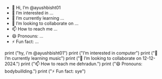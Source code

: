 - 👋 Hi, I’m @ayushbisht01
- 👀 I’m interested in ...
- 🌱 I’m currently learning ...
- 💞️ I’m looking to collaborate on ...
- 📫 How to reach me ...
- 😄 Pronouns: ...
- ⚡ Fun fact: ...

<!---
ayushbisht01/ayushbisht01 is a ✨ special ✨ repository because its `README.md` (this file) appears on your GitHub profile.
You can click the Preview link to take a look at your changes.
--->
print ("hy, i'm @ayushbisht01")
print ("I’m interested in computer")
print ("🌱 I’m currently learning music")
print ("💞️ I’m looking to collaborate on 12-12-2024.")
print ("📫 How to reach me dehradun.")
print ("😄 Pronouns: bodybuillding.")
print ("⚡ Fun fact: sye")

